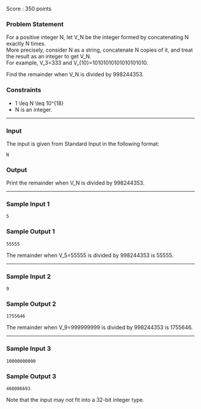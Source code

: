 Score : 350 points

### Problem Statement

For a positive integer N, let V\_N be the integer formed by concatenating N exactly N times.  
More precisely, consider N as a string, concatenate N copies of it, and treat the result as an integer to get V\_N.  
For example, V\_3=333 and V\_{10}=10101010101010101010.

Find the remainder when V\_N is divided by 998244353.

### Constraints

* 1 \leq N \leq 10^{18}
* N is an integer.

---

### Input

The input is given from Standard Input in the following format:

```
N
```

### Output

Print the remainder when V\_N is divided by 998244353.

---

### Sample Input 1

```
5
```

### Sample Output 1

```
55555
```

The remainder when V\_5=55555 is divided by 998244353 is 55555.

---

### Sample Input 2

```
9
```

### Sample Output 2

```
1755646
```

The remainder when V\_9=999999999 is divided by 998244353 is 1755646.

---

### Sample Input 3

```
10000000000
```

### Sample Output 3

```
468086693
```

Note that the input may not fit into a 32-bit integer type.